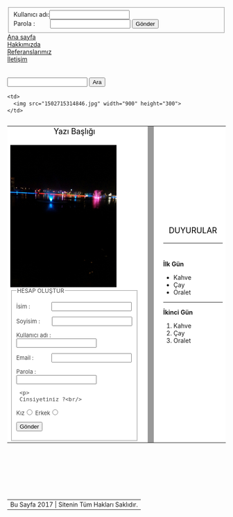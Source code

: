 <!DOCTYPE html>

<html>
  <head>
    <title>Serkan Cevizci</title>
	<link rel ="stylesheet" style="text/css" href ="serkan.css"/>
	<meta charset="utf-8">
  </head>
<body>

<div class ="menualanı">
  <div class ="kullanıcı">
     <fieldset>
    Kullanıcı adı:<input type ="text" name ="kullanıcı_adı" maxlength ="10" size ="20"/><br/>
    Parola : &nbsp; &nbsp; &nbsp; &nbsp; <input type = "password" name ="parola">
	<input type ="submit" value ="Gönder"/>
	 </fieldset>
 </div>
  <div class ="menu">
    <a href="Serkanc.html">Ana sayfa</a>
  </div>
  <div class ="menu">
    <a href="hakkimizda.html">Hakkımızda</a>
  </div>
  <div class ="menu">
    <a href="referanslar.html">Referanslarımız</a>
  </div>
  <div class ="menu">
    <a href="iletisim.html">İletişim</a>
  </div><br><br>
  <div class ="aramaalanı">
 <input type="text" class="aramatext"> <input type="submit" value="Ara">
  </div>

</div>
 
<table width="900" align="center">
  <tr>
 
    <td>
      <img src="1502715314846.jpg" width="900" height="300">
    </td>
 
  </tr>
</table>
 
<table width="900" align="center" bgcolor="ffffff">
  <tr>
 
  <td width="640" border="0">
  <font color="000000" size="4">
    <center>Yazı Başlığı</center>
  </font>
<br>
<font color="444444" size="2">
  <img src="123213256.jpg" width="245" align="left">
<form action ="" method ="">
   <fieldset>
   <legend>HESAP OLUŞTUR</legend>
     <p>
   <label for ="isim">İsim : &nbsp; &nbsp; &nbsp; &nbsp; &nbsp; &nbsp; &nbsp;</label><input type ="text" name ="isim" id ="isim">
     </p>
     <p>
   <label for ="soyisim">Soyisim :  &nbsp; &nbsp; &nbsp; &nbsp;</label><input type ="text" name ="soyisim" id ="soyisim">
     </p>
	  <p>
   <label for ="soyisim">Kullanıcı adı : </label><input type ="text" name ="soyisim" id ="soyisim">
     </p>
     <p>
   <label for ="email">Email : &nbsp; &nbsp; &nbsp; &nbsp; &nbsp; &nbsp;</label><input type ="text" name ="email" id ="email">
     </p>
     Parola : &nbsp; &nbsp; &nbsp; &nbsp; &nbsp; &nbsp;<input type = "password" name ="parola">
     
	 <p>
	 Cinsiyetiniz ?<br/>
   <label for ="kız">Kız</label><input type ="radio" name ="kız" id ="kız">
   <label for ="erkek">Erkek</label><input type ="radio" name ="erkek" id ="erkek">
	  </p>
	  <input type ="submit" value ="Gönder"/>
   </fieldset>
  
 
<td width="2">
</td>
<td width="1" bgcolor="999999">
</td>
<td width="2">
</td>
 
<td width="250">
  <font color="000000" size="4">
    <center><p class ="kose1">DUYURULAR</p></center>
<hr>
  </font>
<br>
  <b>İlk Gün</b><br>
    <ul>
	  <li>Kahve</li>
	  <li>Çay</li>
	  <li>Oralet</li>
	</ul>
<hr>
 
 <b>İkinci Gün</b><br>
    <ol>
	  <li>Kahve</li>
	  <li>Çay</li>
	  <li>Oralet</li>
	</ol>
 
</td>
 
</tr>
</table>
 <br><br><br><br><br><br>
<table width="500" height="30" align="center">
<tr>
 
<td align="center">
Bu Sayfa 2017 |  Sitenin Tüm Hakları Saklıdır. 
</td>
 
</tr>
</table>

